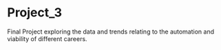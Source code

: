 # Project_3
Final Project exploring the data and trends relating to the automation and viability of different careers.
